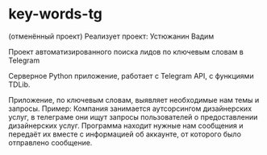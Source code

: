 # key-words-tg
(отменённый проект)
Реализует проект: Устюжанин Вадим

Проект автоматизированного поиска лидов по ключевым словам в Telegram

Серверное Python приложение, работает с Telegram API, с функциями TDLib.

Приложение, по ключевым словам, выявляет необходимые нам темы и запросы.
Пример: Компания занимается аутсорсингом дизайнерских услуг, в телеграме они ищут запросы пользователей о предоставлении дизайнерских услуг. Программа находит нужные нам сообщения и передаёт их вместе с информацией об аккаунте, от которого было отправлено сообщение.
